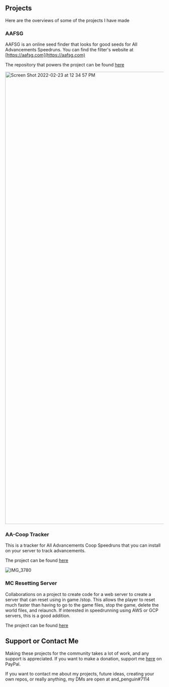 ## Projects
Here are the overviews of some of the projects I have made

### AAFSG

AAFSG is an online seed finder that looks for good seeds for All Advancements Speedruns. You can find the filter's website at [https://aafsg.com](https://aafsg.com)

The repository that powers the project can be found [here](https://github.com/andpenguin/AAFSG) 

<img width="1440" alt="Screen Shot 2022-02-23 at 12 34 57 PM" src="https://user-images.githubusercontent.com/71165067/155404781-acd0487b-11e0-4016-ac0a-a69ba895b0a3.png">

### AA-Coop Tracker

This is a tracker for All Advancements Coop Speedruns that you can install on your server to track advancements.

The project can be found [here](https://github.com/andpenguin/AA-Coop-Tracker) 

![IMG_3780](https://user-images.githubusercontent.com/71165067/130373396-ba9b152d-a04c-40d7-acdf-219f5575b99d.jpeg)


### MC Resetting Server

Collaborations on a project to create code for a web server to create a server that can reset using in game /stop. This allows the player to reset much faster than having to go to the game files, stop the game, delete the world files, and relaunch. If interested in speedrunning using AWS or GCP servers, this is a good addition.

The project can be found [here](https://github.com/andpenguin/MCSRS) 

## Support or Contact Me

Making these projects for the community takes a lot of work, and any support is appreciated. If you want to make a donation, support me [here](https://www.paypal.com/donate/?hosted_button_id=YHS2HDH2G4K62) on PayPal.

If you want to contact me about my projects, future ideas, creating your own repos, or really anything, my DMs are open at and_penguin#7114
